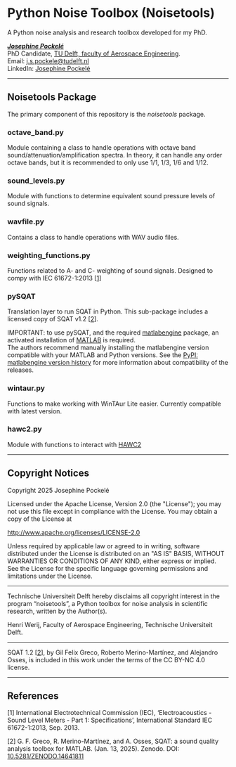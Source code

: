 # Python Noise Toolbox (Noisetools)
A Python noise analysis and research toolbox developed for my PhD.

[**_Josephine Pockelé_**](https://orcid.org/0009-0002-5152-9986)\
PhD Candidate, [TU Delft, faculty of Aerospace Engineering](https://www.tudelft.nl/lr/).\
Email: [j.s.pockele@tudelft.nl](mailto:j.s.pockele@tudelft.nl)\
LinkedIn: [Josephine Pockelé](https://www.linkedin.com/in/josephine-pockele)

---
## Noisetools Package
The primary component of this repository is the _noisetools_ package.

### octave_band.py
Module containing a class to handle operations with octave band sound/attenuation/amplification spectra.
In theory, it can handle any order octave bands, but it is recommended to only use 1/1, 1/3, 1/6 and 1/12.

### sound_levels.py
Module with functions to determine equivalent sound pressure levels of sound signals.

### wavfile.py
Contains a class to handle operations with WAV audio files. 

### weighting_functions.py
Functions related to A- and C- weighting of sound signals. Designed to compy with IEC 61672-1:2013 [[1](#iec61672)]

### pySQAT
Translation layer to run SQAT in Python. This sub-package includes a licensed copy of SQAT v1.2 [[2](#greco2023)].

IMPORTANT: to use pySQAT, and the required [matlabengine](https://pypi.org/project/matlabengine/) package, an activated installation of [MATLAB](https://www.mathworks.com/products/matlab.html) is required.\
The authors recommend manually installing the matlabengine version compatible with your MATLAB and Python versions. See the [PyPI: matlabengine version history](https://pypi.org/project/matlabengine/#history) for more information about compatibility of the releases.


### wintaur.py
Functions to make working with WinTAur Lite easier. Currently compatible with latest version.

### hawc2.py
Module with functions to interact with [HAWC2](http://www.hawc2.dk/)

---
## Copyright Notices

Copyright 2025 Josephine Pockelé

Licensed under the Apache License, Version 2.0 (the "License"); 
you may not use this file except in compliance with the License. 
You may obtain a copy of the License at

http://www.apache.org/licenses/LICENSE-2.0

Unless required by applicable law or agreed to in writing, software 
distributed under the License is distributed on an "AS IS" BASIS, 
WITHOUT WARRANTIES OR CONDITIONS OF ANY KIND, either express or implied. 
See the License for the specific language governing permissions and 
limitations under the License.

---
Technische Universiteit Delft hereby disclaims all copyright interest in the program “noisetools”, a Python toolbox for noise analysis in scientific research, written by the Author(s). 

Henri Werij, Faculty of Aerospace Engineering, Technische Universiteit Delft.

---
SQAT 1.2 [[2](#greco2023)], by Gil Felix Greco, Roberto Merino-Martínez, and Alejandro Osses, is included in this work under the terms of the CC BY-NC 4.0 license.

---
## References
<a id="iec61672">[1]</a> International Electrotechnical Commission (IEC), ‘Electroacoustics - Sound Level Meters - Part 1: Specifications’, International Standard IEC 61672-1:2013, Sep. 2013.

<a id="greco2023">[2]</a> G. F. Greco, R. Merino-Martínez, and A. Osses, SQAT: a sound quality analysis toolbox for MATLAB. (Jan. 13, 2025). Zenodo. DOI: [10.5281/ZENODO.14641811](https://doi.org/10.5281/ZENODO.14641811)
